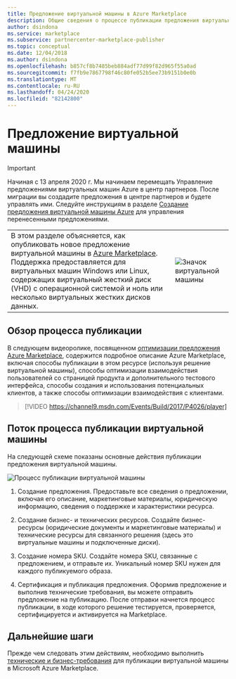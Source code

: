 ```yaml
---
title: Предложение виртуальной машины в Azure Marketplace
description: Общие сведения о процессе публикации предложения виртуальной машины в Azure Marketplace.
author: dsindona
ms.service: marketplace
ms.subservice: partnercenter-marketplace-publisher
ms.topic: conceptual
ms.date: 12/04/2018
ms.author: dsindona
ms.openlocfilehash: b857cf8b7485beb884adf77d99f82d965f55a0ad
ms.sourcegitcommit: f7fb9e7867798f46c80fe052b5ee73b9151b0e0b
ms.translationtype: MT
ms.contentlocale: ru-RU
ms.lasthandoff: 04/24/2020
ms.locfileid: "82142800"
---
```

# <a name="virtual-machine-offer"></a>Предложение виртуальной машины

> [!IMPORTANT]
> Начиная с 13 апреля 2020 г. Мы начинаем перемещать Управление предложениями виртуальных машин Azure в центр партнеров. После миграции вы создадите предложения в центре партнеров и будете управлять ими. Следуйте инструкциям в разделе [Создание предложения виртуальной машины Azure](https://docs.microsoft.com/azure/marketplace/partner-center-portal/azure-vm-create-offer) для управления перенесенными предложениями.

|    |    |
|-----------------------------------------------------------------|------------------------------------------|
| В этом разделе объясняется, как опубликовать новое предложение виртуальной машины в [Azure Marketplace](https://azuremarketplace.microsoft.com). Поддержка предоставляется для виртуальных машин Windows или Linux, содержащих виртуальный жесткий диск (VHD) с операционной системой и ноль или несколько виртуальных жестких дисков данных. | ![Значок виртуальной машины](./media/virtual-machine-icon.png)  |


## <a name="publishing-overview"></a>Обзор процесса публикации

В следующем видеоролике, посвященном [оптимизации предложения Azure Marketplace](https://channel9.msdn.com/Events/Build/2017/P4026?ocid=player), содержится подробное описание Azure Marketplace, включая способы публикации в этом ресурсе (используя решение виртуальной машины), способы оптимизации взаимодействия пользователей со страницей продукта и дополнительного тестового интерфейса, способы создания и использования потенциальных клиентов, а также способы оптимизации взаимодействия с клиентами.

> [!VIDEO https://channel9.msdn.com/Events/Build/2017/P4026/player]


## <a name="vm-publishing-process-flow"></a>Поток процесса публикации виртуальной машины

На следующей схеме показаны основные действия публикации предложения виртуальной машины. 

![Процесс публикации виртуальной машины](./media/publishvm_001.png)

1. Создание предложения. Предоставьте все сведения о предложении, включая его описание, маркетинговые материалы, юридическую информацию, сведения о поддержке и характеристики ресурса.

2. Создание бизнес- и технических ресурсов. Создайте бизнес-ресурсы (юридические документы и маркетинговые материалы) и технические ресурсы для связанного решения (здесь это виртуальные машины и подключенные диски). 

3. Создание номера SKU. Создайте номера SKU, связанные с предложением, и отправьте их.  Уникальный номер SKU нужен для каждого публикуемого образа. 
 
4. Сертификация и публикация предложения. Оформив предложение и выполнив технические требования, вы можете отправить предложение на публикацию. После отправки начнется процесс публикации, в ходе которого решение тестируется, проверяется, сертифицируется и активируется на Marketplace.  

## <a name="next-steps"></a>Дальнейшие шаги

Прежде чем следовать этим действиям, необходимо выполнить [технические и бизнес-требования](./cpp-prerequisites.md) для публикации виртуальной машины в Microsoft Azure Marketplace. 
